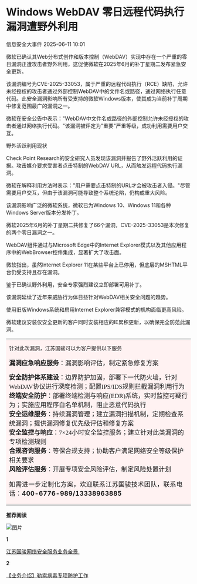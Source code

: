 #  Windows WebDAV 零日远程代码执行漏洞遭野外利用  
 信息安全大事件   2025-06-11 10:01  
  
微软已确认其Web分布式创作和版本控制（WebDAV）实现中存在一个严重的零日漏洞正遭攻击者野外利用，这促使微软在2025年6月的补丁星期二发布紧急安全更新。  
  
该漏洞编号为CVE-2025-33053，属于严重的远程代码执行（RCE）缺陷，允许未经授权的攻击者通过外部控制WebDAV中的文件名或路径，通过网络执行任意代码。此安全漏洞影响所有受支持的微软Windows版本，使其成为当前补丁周期中修复范围最广的漏洞之一。  
  
微软在安全公告中表示："WebDAV中文件名或路径的外部控制允许未经授权的攻击者通过网络执行代码。"该漏洞被评定为"重要"严重等级，成功利用需要用户交互。  
  
野外活跃利用现状  
  
Check Point Research的安全研究人员发现该漏洞并报告了野外活跃利用的证据。攻击媒介要求受害者点击特制的WebDAV URL，从而触发远程代码执行漏洞。  
  
微软在解释利用方法时表示："用户需要点击特制的URL才会被攻击者入侵。"尽管需要用户交互，但由于该漏洞可能导致整个系统沦陷，仍构成重大风险。  
  
该漏洞影响广泛的微软系统，微软已为Windows 10、Windows 11和各种Windows Server版本分发补丁。  
  
微软2025年6月的补丁星期二共修复了66个漏洞，CVE-2025-33053是本次修复的两个零日漏洞之一。  
  
WebDAV组件通过与Microsoft Edge中的Internet Explorer模式以及其他应用程序中的WebBrowser控件集成，显著扩大了攻击面。  
  
微软指出，虽然Internet Explorer 11在某些平台上已停用，但底层的MSHTML平台仍受支持且存在漏洞。  
  
鉴于已确认野外利用，安全专家强烈建议立即部署可用补丁。  
  
该漏洞延续了近年来威胁行为体日益针对WebDAV相关安全问题的趋势。  
  
使用旧版Windows系统和启用Internet Explorer兼容模式的机构面临更高风险。  
  
微软建议安装仅安全更新的客户同时安装相应的IE累积更新，以确保完全防范此漏洞。  
  
<table><tbody><tr><td data-colwidth="576" style="border-color:#ffd7d5;background-color:#fff2f2;"><p style="text-indent: 0px;margin-top: 8px;margin-bottom: 8px;line-height: 2em;" data-pm-slice="3 3 []"><span leaf="" style="font-size: 10.5pt;font-family: 宋体;">针对此次漏洞，江苏国骏可以为客户提供以下服务</span></p><p style="text-indent: 0px;margin-top: 8px;margin-bottom: 8px;line-height: 2em;" data-pm-slice="3 3 []"><span leaf="" style="font-size: 10.5pt;font-family: 宋体;"><span textstyle="" style="font-size: 17px;font-weight: bold;">漏洞应急响应服务</span><span textstyle="" style="font-size: 17px;">：漏洞影响评估，制定紧急修复方案</span></span></p><section><span leaf="" style="font-size:10.5pt;font-family:宋体;"><span textstyle="" style="font-size: 17px;font-weight: bold;">安全防护体系建设</span><span textstyle="" style="font-size: 17px;">：边界防护加固，部署下一代防火墙，针对WebDAV协议进行深度检测；配置IPS/IDS规则拦截漏洞利用行为</span></span></section><section><span leaf="" style="font-size:10.5pt;font-family:宋体;"><span textstyle="" style="font-size: 17px;font-weight: bold;">终端安全防护</span><span textstyle="" style="font-size: 17px;">：部署终端检测与响应(EDR)系统，实时监控可疑行为；实施应用程序白名单机制，阻止恶意代码执行</span></span></section><section><span leaf="" style="font-size:10.5pt;font-family:宋体;"><span textstyle="" style="font-size: 17px;font-weight: bold;">安全运维服务</span><span textstyle="" style="font-size: 17px;">：持续漏洞管理；建立漏洞扫描机制，定期检查系统漏洞；提供漏洞修复优先级评估和修复方案</span></span></section><section><span leaf="" style="font-size:10.5pt;font-family:宋体;"><span textstyle="" style="font-size: 17px;font-weight: bold;">安全监控与响应</span><span textstyle="" style="font-size: 17px;">：7×24小时安全监控服务；建立针对此类漏洞的专项检测规则</span></span></section><section><span leaf="" style="font-size:10.5pt;font-family:宋体;"><span textstyle="" style="font-size: 17px;font-weight: bold;">合规咨询服务</span><span textstyle="" style="font-size: 17px;">：等保合规支持；协助客户满足网络安全等级保护相关要求</span></span></section><section><span leaf="" style="font-size:10.5pt;font-family:宋体;"><span textstyle="" style="font-size: 17px;font-weight: bold;">风险评估服务</span><span textstyle="" style="font-size: 17px;">：开展专项安全风险评估，制定风险处置计划</span></span></section><p><span leaf=""><span textstyle="" style="font-size: 17px;letter-spacing: 0.544px;background-color: rgb(255, 242, 242);color: rgba(0, 0, 0, 0.9);font-weight: 400;font-style: normal;">如需进一步定制化方案，欢迎联系江苏国骏技术团队，联系电话：</span><span textstyle="" style="font-size: 17px;letter-spacing: 0.544px;background-color: rgb(255, 242, 242);color: rgba(0, 0, 0, 0.9);font-weight: bold;font-style: normal;">400-6776-989/13338963885</span></span></p></td></tr></tbody></table>  
  
  
  
**推荐阅读**  
  
![图片](https://mmbiz.qpic.cn/sz_mmbiz_gif/JqliagemfTA6iaLkNkoIyrcTq1jErRmY0MJ1z1xtCujHY8tntYedwef2pfhZUHEXS4N3lrn50zibmkuRDVu9D85dg/640?wx_fmt=gif&from=appmsg&wxfrom=5&wx_lazy=1&tp=webp "")  
  
  
**1**  
  
[江苏国骏网络安全服务业务全景 ](https://mp.weixin.qq.com/s?__biz=MzkzNjIzMjM5Ng==&mid=2247490721&idx=2&sn=6a12cec92cbb74648773060c6255aa01&scene=21#wechat_redirect)  
  
  
**2**  
  
[【业务介绍】勒索病毒专项防护工作](https://mp.weixin.qq.com/s?__biz=MzkzNjIzMjM5Ng==&mid=2247490721&idx=4&sn=c64426bef9775eecf37bfc0f4cbb8a7c&scene=21#wechat_redirect)  
  
  
  
